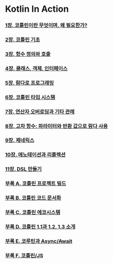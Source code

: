 # Kotlin In Action

### [1장. 코틀린이란 무엇이며, 왜 필요한가?](./mds/ch1.md)
### [2장. 코틀린 기초](./mds/ch2.md)
### [3장. 함수 정의와 호출](./mds/ch3.md)
### [4장. 클래스, 객체, 인터페이스](./mds/ch4.md)
### [5장. 람다로 프로그래밍](./mds/ch5.md)
### [6장. 코틀린 타입 시스템](./mds/ch6.md)
### [7장. 연산자 오버로딩과 기타 관례](./mds/ch7.md)
### [8장. 고차 함수: 파라미터와 반환 값으로 람다 사용](./mds/ch8.md)
### [9장. 제네릭스](./mds/ch9.md)
### [10장. 애노테이션과 리플렉션](./mds/ch10.md)
### [11장. DSL 만들기](./mds/ch11.md)
### [부록 A. 코틀린 프로젝트 빌드](./mds/ch12.md)
### [부록 B. 코틀린 코드 문서화](./mds/ch13.md)
### [부록 C. 코틀린 에코시스템](./mds/ch14.md)
### [부록 D. 코틀린 1.1과 1.2, 1.3 소개](./mds/ch15.md)
### [부록 E. 코루틴과 Async/Await](./mds/ch16.md)
### [부록 F. 코틀린/JS](./mds/ch17.md)
